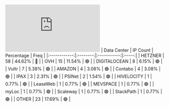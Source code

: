 ![Diagramm](https://github.com/obajay/StateSync-snapshots/blob/main/Projects/Juno/1/README.md)
| Data Center | IP Count | Percentage | Freq |
|:------------:|:--------:|:-----------:|:-----:|
| HETZNER | 58 | 44.62% | 🔴 |
| OVH | 15 | 11.54% | 🟢 |
| DIGITALOCEAN | 8 | 6.15% | 🟢 |
| Vultr | 7 | 5.38% | 🟢 |
| AMAZON | 4 | 3.08% | 🟢 |
| Contabo | 4 | 3.08% | 🟢 |
| IPAX | 3 | 2.31% | 🟢 |
| PSINet | 2 | 1.54% | 🟢 |
| HIVELOCITY | 1 | 0.77% | 🟢 |
| LeaseWeb | 1 | 0.77% | 🟢 |
| MEVSPACE | 1 | 0.77% | 🟢 |
| myLoc | 1 | 0.77% | 🟢 |
| Scaleway | 1 | 0.77% | 🟢 |
| StackPath | 1 | 0.77% | 🟢 |
| OTHER | 23 | 17.69% | 🟢 |